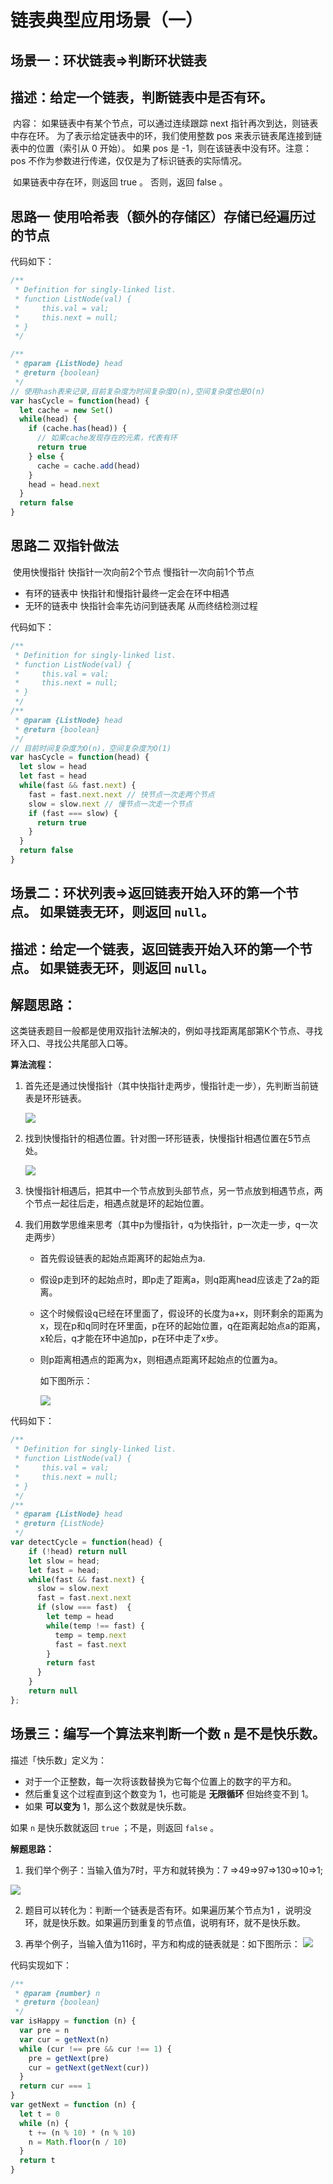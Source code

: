 # 链表典型应用场景（一）

## 场景一：环状链表=>判断环状链表

## 描述：给定一个链表，判断链表中是否有环。

​	内容： 如果链表中有某个节点，可以通过连续跟踪 next 指针再次到达，则链表中存在环。 为了表示给定链表中的环，我们使用整数 pos 来表示链表尾连接到链表中的位置（索引从 0 开始）。 如果 pos 是 -1，则在该链表中没有环。注意：pos 不作为参数进行传递，仅仅是为了标识链表的实际情况。

​	如果链表中存在环，则返回 true 。 否则，返回 false 。

## 思路一 使用哈希表（额外的存储区）存储已经遍历过的节点    

代码如下：

```javascript
/**
 * Definition for singly-linked list.
 * function ListNode(val) {
 *     this.val = val;
 *     this.next = null;
 * }
 */

/**
 * @param {ListNode} head
 * @return {boolean}
 */
// 使用hash表来记录,目前复杂度为时间复杂度O(n),空间复杂度也是O(n)
var hasCycle = function(head) {
  let cache = new Set()
  while(head) {
    if (cache.has(head)) {
      // 如果cache发现存在的元素，代表有环
      return true 
    } else {
      cache = cache.add(head)
    }
    head = head.next
  }
  return false
}
```

## 思路二 双指针做法    

​	使用快慢指针 快指针一次向前2个节点 慢指针一次向前1个节点 

- 有环的链表中 快指针和慢指针最终一定会在环中相遇 
- 无环的链表中 快指针会率先访问到链表尾 从而终结检测过程    

代码如下：

```javascript
/**
 * Definition for singly-linked list.
 * function ListNode(val) {
 *     this.val = val;
 *     this.next = null;
 * }
 */
/**
 * @param {ListNode} head
 * @return {boolean}
 */
// 目前时间复杂度为O(n)，空间复杂度为O(1)
var hasCycle = function(head) {
  let slow = head
  let fast = head
  while(fast && fast.next) {
    fast = fast.next.next // 快节点一次走两个节点
    slow = slow.next // 慢节点一次走一个节点
    if (fast === slow) {
      return true
    }
  }
  return false
}
```

## 场景二：环状列表=>返回链表开始入环的第一个节点。 如果链表无环，则返回 `null`。 

## 描述：给定一个链表，返回链表开始入环的第一个节点。 如果链表无环，则返回 `null`。 

## 解题思路：

​	这类链表题目一般都是使用双指针法解决的，例如寻找距离尾部第K个节点、寻找环入口、寻找公共尾部入口等。 

**算法流程：**

1. 首先还是通过快慢指针（其中快指针走两步，慢指针走一步），先判断当前链表是环形链表。

    ![](../images//chain1.png)

2. 找到快慢指针的相遇位置。针对图一环形链表，快慢指针相遇位置在5节点处。

    ![](../images//chain2.png)

3. 快慢指针相遇后，把其中一个节点放到头部节点，另一节点放到相遇节点，两个节点一起往后走，相遇点就是环的起始位置。

4. 我们用数学思维来思考（其中p为慢指针，q为快指针，p一次走一步，q一次走两步）

   - 首先假设链表的起始点距离环的起始点为a.

   - 假设p走到环的起始点时，即p走了距离a，则q距离head应该走了2a的距离。

   - 这个时候假设q已经在环里面了，假设环的长度为a+x，则环剩余的距离为x，现在p和q同时在环里面，p在环的起始位置，q在距离起始点a的距离，x轮后，q才能在环中追加p，p在环中走了x步。

   - 则p距离相遇点的距离为x，则相遇点距离环起始点的位置为a。

     如下图所示：

     ![](../images//chain3.png)
   

代码如下：

```javascript
/**
 * Definition for singly-linked list.
 * function ListNode(val) {
 *     this.val = val;
 *     this.next = null;
 * }
 */
/**
 * @param {ListNode} head
 * @return {ListNode}
 */
var detectCycle = function(head) {
    if (!head) return null
    let slow = head;
    let fast = head;
    while(fast && fast.next) {
      slow = slow.next
      fast = fast.next.next
      if (slow === fast)  {
        let temp = head
        while(temp !== fast) {
          temp = temp.next
          fast = fast.next
        }
        return fast
      }
    }
    return null
};
```

## 场景三：编写一个算法来判断一个数 `n` 是不是快乐数。 

描述「快乐数」定义为：

- 对于一个正整数，每一次将该数替换为它每个位置上的数字的平方和。
- 然后重复这个过程直到这个数变为 1，也可能是 **无限循环** 但始终变不到 1。
- 如果 **可以变为**  1，那么这个数就是快乐数。

如果 `n` 是快乐数就返回 `true` ；不是，则返回 `false` 。

**解题思路：**

1. 我们举个例子：当输入值为7时，平方和就转换为：7 =>49=>97=>130=>10=>1;

  ![](../images//202_fig1.png)

2. 题目可以转化为：判断一个链表是否有环。如果遍历某个节点为1 ，说明没环，就是快乐数。如果遍历到重复的节点值，说明有环，就不是快乐数。

3. 再举个例子，当输入值为116时，平方和构成的链表就是：如下图所示：
   ![](../images//202_fig2.png)

代码实现如下：

```javascript
/**
 * @param {number} n
 * @return {boolean}
 */
var isHappy = function (n) {
  var pre = n
  var cur = getNext(n)
  while (cur !== pre && cur !== 1) {
    pre = getNext(pre)
    cur = getNext(getNext(cur))
  }
  return cur === 1
}
var getNext = function (n) {
  let t = 0
  while (n) {
    t += (n % 10) * (n % 10)
    n = Math.floor(n / 10)
  }
  return t
}
```

